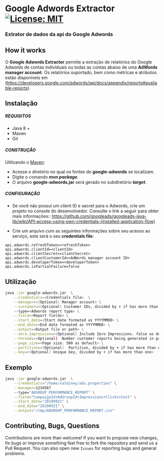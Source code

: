 # Google Adwords Extractor [![License: MIT](https://img.shields.io/badge/License-MIT-yellow.svg)](https://opensource.org/licenses/MIT)
### Extrator de dados da api do Google Adwords 

## How it works

O **Google Adwords Extractor** permite a extração de relatórios do Google Adwords de contas indivíduais ou todas as contas abaixo de uma **AdWords manager account**. Os relatórios suportado, bem como métricas e atributos estão disponíveis em (https://developers.google.com/adwords/api/docs/appendix/reports#available-reports).

## Instalação

##### REQUISITOS

- Java 8 +
- Maven
- Git

##### CONSTRUÇÃO

Utilizando o [Maven](https://maven.apache.org/):

- Acesse o diretório no qual os fontes do **google-adwords** se localizam.
- Digite o comando _**mvn package**_.
- O arquivo **google-adwords.jar** será gerado no subdiretório **_target_**.

##### CONFIGURAÇÂO

* Se você não possui um client ID e secret para o Adwords, crie um projeto no console do desenvolvedor. Consulte o link a seguir para obter mais informações:: https://github.com/googleads/googleads-java-lib/wiki/API-access-using-own-credentials-(installed-application-flow)

* Crie um arquivo com as seguintes informações sobre seu acesso ao serviço, este será o seu **credentials file**:

```
api.adwords.refreshToken=<refreshToken>
api.adwords.clientId=<clientId>
api.adwords.clientSecret=<clientSecret>
api.adwords.clientCustomerId=<AdWords manager account ID>
api.adwords.developerToken=<developerToken>
api.adwords.isPartialFailure=false
```

## Utilização

```bash
java -jar google-adwords.jar  \
	--credentials=<Credentials file>  \
	--manager=<(Optional) Manager account> \
	--customer=<(Optional) Customer IDs, divided by + if has more than one>
	--type=<Adwords report type> \
	--field=<Report fields> \
	--start_date=<Start date formated as YYYYMMDD> \
	--end_date=<End date formated as YYYYMMDD> \
	--output=<Output file or path> \
	--zero_impression=<(Optional) Include Zero Impressions. false as default> \
	--threads=<Optional)  Number customer reports being generated in parallel. 5 as default> \
	--page_size=<Page size. 500 as default> \
	--partition=<(Optional)  Partition, divided by + if has more than one> \
	--key=<(Optional) Unique key, divided by + if has more than one>
```

## Exemplo

```bash
java -jar google-adwords.jar  \
	--credentials="/home/valdiney/ads.properties" \
	--manager=1234567
	--type="ADGROUP_PERFORMANCE_REPORT" \
	--field="CampaignId+AdGroupId+Impressions+Clicks+Cost" \
	--start_date="20190921" \
	--end_date="20190921" \
	--output="/tmp/ADGROUP_PERFORMANCE_REPORT.csv"
```

## Contributing, Bugs, Questions
Contributions are more than welcome! If you want to propose new changes, fix bugs or improve something feel free to fork the repository and send us a Pull Request. You can also open new `Issues` for reporting bugs and general problems.
